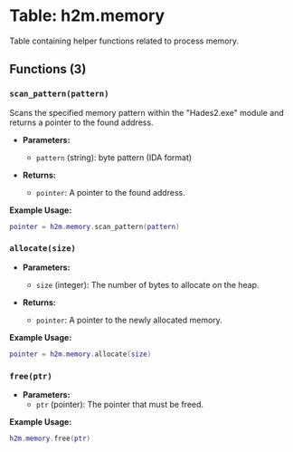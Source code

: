# Table: h2m.memory

Table containing helper functions related to process memory.

## Functions (3)

### `scan_pattern(pattern)`

Scans the specified memory pattern within the "Hades2.exe" module and returns a pointer to the found address.

- **Parameters:**
  - `pattern` (string): byte pattern (IDA format)

- **Returns:**
  - `pointer`: A pointer to the found address.

**Example Usage:**
```lua
pointer = h2m.memory.scan_pattern(pattern)
```

### `allocate(size)`

- **Parameters:**
  - `size` (integer): The number of bytes to allocate on the heap.

- **Returns:**
  - `pointer`: A pointer to the newly allocated memory.

**Example Usage:**
```lua
pointer = h2m.memory.allocate(size)
```

### `free(ptr)`

- **Parameters:**
  - `ptr` (pointer): The pointer that must be freed.

**Example Usage:**
```lua
h2m.memory.free(ptr)
```



